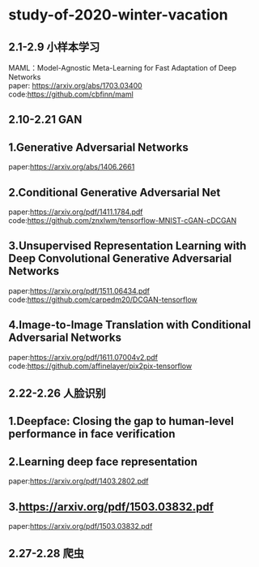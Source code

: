 # study-of-2020-winter-vacation

2.1-2.9 小样本学习
----
MAML：Model-Agnostic Meta-Learning for Fast Adaptation of Deep Networks<br>
paper: https://arxiv.org/abs/1703.03400<br>
code:https://github.com/cbfinn/maml


2.10-2.21 GAN
-----
## 1.Generative Adversarial Networks
paper:https://arxiv.org/abs/1406.2661

## 2.Conditional Generative Adversarial Net
paper:https://arxiv.org/pdf/1411.1784.pdf<br>
code:https://github.com/znxlwm/tensorflow-MNIST-cGAN-cDCGAN

## 3.Unsupervised Representation Learning with Deep Convolutional Generative Adversarial Networks 
paper:https://arxiv.org/pdf/1511.06434.pdf<br>
code:https://github.com/carpedm20/DCGAN-tensorflow

## 4.Image-to-Image Translation with Conditional Adversarial Networks
paper:https://arxiv.org/pdf/1611.07004v2.pdf<br>
code:https://github.com/affinelayer/pix2pix-tensorflow

2.22-2.26 人脸识别
----
## 1.Deepface: Closing the gap to human-level performance in face verification

## 2.Learning deep face representation
paper:https://arxiv.org/pdf/1403.2802.pdf<br>

## 3.https://arxiv.org/pdf/1503.03832.pdf
paper:https://arxiv.org/pdf/1503.03832.pdf<br>

2.27-2.28 爬虫
----
